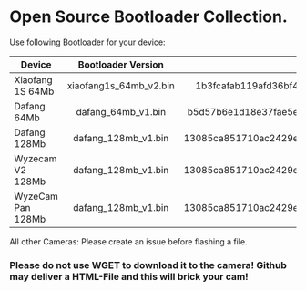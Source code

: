 # Open Source Bootloader Collection.

Use following Bootloader for your device:

| Device        | Bootloader Version           | MD5 of the file  |
| ------------- |:-------------:| -----:|
| Xiaofang 1S 64Mb    | xiaofang1s_64mb_v2.bin | 1b3fcafab119afd36bf4270c1d3c4da1 |
| Dafang 64Mb    |   dafang_64mb_v1.bin    | b5d57b6e1d18e37fae5ed07b0633c7cc   |
| Dafang 128Mb |  dafang_128mb_v1.bin     |    13085ca851710ac2429e3e95da0d849c |
| Wyzecam V2 128Mb |  dafang_128mb_v1.bin     |  13085ca851710ac2429e3e95da0d849c   |
| WyzeCam Pan 128Mb|  dafang_128mb_v1.bin     |    13085ca851710ac2429e3e95da0d849c |



All other Cameras: Please create an issue before flashing a file.


### Please do not use WGET to download it to the camera! Github may deliver a HTML-File and this will brick your cam! 